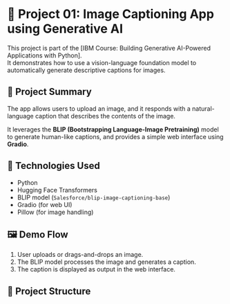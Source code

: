# 🧠 Project 01: Image Captioning App using Generative AI

This project is part of the [IBM Course: Building Generative AI-Powered Applications with Python].  
It demonstrates how to use a vision-language foundation model to automatically generate descriptive captions for images.

## 📌 Project Summary

The app allows users to upload an image, and it responds with a natural-language caption that describes the contents of the image.

It leverages the **BLIP (Bootstrapping Language-Image Pretraining)** model to generate human-like captions, and provides a simple web interface using **Gradio**.

## 🚀 Technologies Used

- Python
- Hugging Face Transformers
- BLIP model (`Salesforce/blip-image-captioning-base`)
- Gradio (for web UI)
- Pillow (for image handling)

## 🖼️ Demo Flow

1. User uploads or drags-and-drops an image.
2. The BLIP model processes the image and generates a caption.
3. The caption is displayed as output in the web interface.

## 📂 Project Structure

